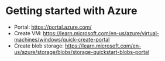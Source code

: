 # Getting started with Azure
- Portal: https://portal.azure.com/
- Create VM: https://learn.microsoft.com/en-us/azure/virtual-machines/windows/quick-create-portal
- Create blob storage: https://learn.microsoft.com/en-us/azure/storage/blobs/storage-quickstart-blobs-portal
